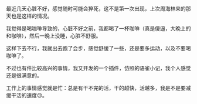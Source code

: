 最近几天心脏不好，感觉随时可能会猝死，这不是第一次出现，上次周海林来的那天也是这样的情况。

我觉得是喝咖啡导致的，心脏不好之前，我都喝了一杯咖啡（真是傻逼，大晚上的和咖啡），然后一晚上没睡，心脏不舒服。

这样下去不行，我就出去跑了会步，感觉舒缓了一些，还是要多运动，以及不要喝咖啡了。

不过也有件比较高兴的事情，我又开发的一个插件，仿照的语雀小记，我个人感觉还是很满意的。

工作上的事情感觉就是忙：总是有干不完的活，干的越快，活越多，我是不是要减缓干活的速度😢。